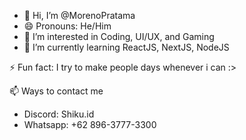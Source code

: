 - 👋 Hi, I’m @MorenoPratama
- 😄 Pronouns: He/Him
- 👀 I’m interested in Coding, UI/UX, and Gaming
- 🌱 I’m currently learning ReactJS, NextJS, NodeJS

⚡ Fun fact: I try to make people days whenever i can :>

📫 Ways to contact me
- Discord: Shiku.id
- Whatsapp: +62 896-3777-3300
